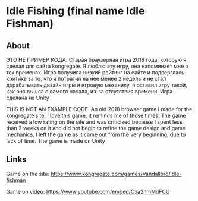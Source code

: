 # Idle Fishing (final name Idle Fishman)

## About
ЭТО НЕ ПРИМЕР КОДА. Старая браузерная игра 2018 года, которую я сделал для сайта kongregate. Я люблю эту игру, она напоминает мне о тех временах. Игра получила низкий рейтинг на сайте и подверглась критике за то, что я потратил на нее менее 2 недель и не стал дорабатывать дизайн игры и игровую механику, я оставил игру такой, как она вышла с самого начала, из-за отсутствия времени. Игра сделана на Unity

THIS IS NOT AN EXAMPLE CODE. An old 2018 browser game I made for the kongregate site. I love this game, it reminds me of those times. The game received a low rating on the site and was criticized because I spent less than 2 weeks on it and did not begin to refine the game design and game mechanics, I left the game as it came out from the very beginning, due to lack of time. The game is made on Unity


## Links
Game on the site: https://www.kongregate.com/games/Vandallord/idle-fishman 

Game on video: https://www.youtube.com/embed/Cxa2hmMdFCU

